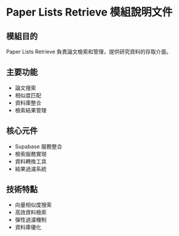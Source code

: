 # Paper Lists Retrieve 模組說明文件

## 模組目的
Paper Lists Retrieve 負責論文檢索和管理，提供研究資料的存取介面。

## 主要功能
- 論文搜索
- 相似度匹配
- 資料庫整合
- 檢索結果管理

## 核心元件
- Supabase 服務整合
- 檢索服務實現
- 資料轉換工具
- 結果過濾系統

## 技術特點
- 向量相似度搜索
- 高效資料檢索
- 彈性過濾機制
- 資料庫優化
